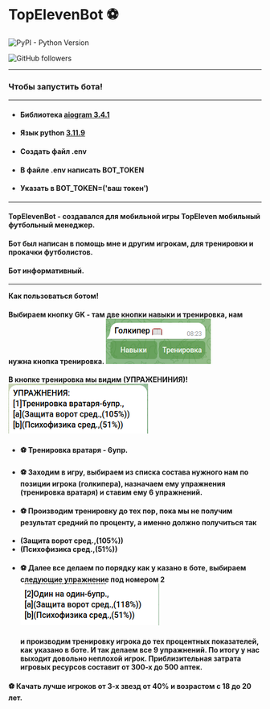 # TopElevenBot ⚽



[//]: # (![PyPI - Python Version]&#40;https://img.shields.io/pypi/pyversions/Aiogram?style=flat&#41;)

![PyPI - Python Version](https://img.shields.io/pypi/pyversions/aiogram?link=https%3A%2F%2Fdocs.aiogram.dev%2Fen%2Fdev-3.x%2Findex.html)

![GitHub followers](https://img.shields.io/github/followers/Anton8309)

---

### Чтобы запустить бота!

---

- #### Библиотека [aiogram 3.4.1](https://docs.aiogram.dev/en/dev-3.x/)
- #### Язык python [3.11.9](https://www.python.org/)
- #### Создать файл .env
- #### В файле .env написать BOT_TOKEN
- #### Указать в BOT_TOKEN=('ваш токен')

----

#### **TopElevenBot** - создавался для мобильной игры TopEleven мобильный футбольный менеджер. 
#### Бот был написан в помощь мне и другим игрокам, для тренировки и прокачки футболистов.
#### Бот информативный. 
___
**Как пользоваться ботом!**
#### Выбираем кнопку GK - там две кнопки навыки и тренировка, нам нужна кнопка тренировка. ![2024-04-24 08-26-49.png](tutor_image%2F2024-04-24%2008-26-49.png)
#### В кнопке тренировка мы видим (УПРАЖЕНИНИЯ)! ![2024-04-24 08-37-54.png](tutor_image%2F2024-04-24%2008-37-54.png)
- #### ⚽ Тренировка вратаря - 6упр.
- #### ⚽ Заходим в игру, выбираем из списка состава нужного нам по позиции игрока (голкипера), назначаем ему упражнения (тренировка вратаря) и ставим ему 6 упражнений.
- #### ⚽ Производим тренировку до тех пор, пока мы не получим результат средний по проценту, а именно должно получиться так 
- **(Защита ворот сред.,(105%))**
- **(Психофизика сред.,(51%))**
- #### ⚽ Далее все делаем по порядку как у казано в боте, выбираем следующие упражнение под номером 2 ![2024-04-24 08-47-22.png](tutor_image%2F2024-04-24%2008-47-22.png)
  #### и производим тренировку игрока до тех процентных показателей, как указано в боте. И так делаем все 9 упражнений. По итогу у нас выходит довольно неплохой игрок. Приблизительная затрата игровых ресурсов составит от 300-х до 500 аптек.  

#### ⚽ Качать лучше игроков от 3-х звезд от 40% и возрастом с 18 до 20 лет.  
